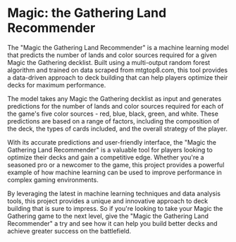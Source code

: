 # Magic: the Gathering Land Recommender

The "Magic the Gathering Land Recommender" is a machine learning model that predicts the number of lands and color sources required for a given Magic the Gathering decklist. Built using a multi-output random forest algorithm and trained on data scraped from mtgtop8.com, this tool provides a data-driven approach to deck building that can help players optimize their decks for maximum performance.

The model takes any Magic the Gathering decklist as input and generates predictions for the number of lands and color sources required for each of the game's five color sources - red, blue, black, green, and white. These predictions are based on a range of factors, including the composition of the deck, the types of cards included, and the overall strategy of the player.

With its accurate predictions and user-friendly interface, the "Magic the Gathering Land Recommender" is a valuable tool for players looking to optimize their decks and gain a competitive edge. Whether you're a seasoned pro or a newcomer to the game, this project provides a powerful example of how machine learning can be used to improve performance in complex gaming environments.

By leveraging the latest in machine learning techniques and data analysis tools, this project provides a unique and innovative approach to deck building that is sure to impress. So if you're looking to take your Magic the Gathering game to the next level, give the "Magic the Gathering Land Recommender" a try and see how it can help you build better decks and achieve greater success on the battlefield.
